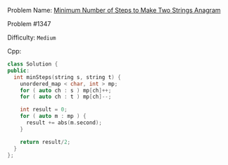 Problem Name: [Minimum Number of Steps to Make Two Strings Anagram](https://leetcode.com/problems/minimum-number-of-steps-to-make-two-strings-anagram/)

Problem #1347

Difficulty: `Medium`

Cpp:

```cpp
class Solution {
public:
  int minSteps(string s, string t) {
    unordered_map < char, int > mp;
    for ( auto ch : s ) mp[ch]++;
    for ( auto ch : t ) mp[ch]--;

    int result = 0;
    for ( auto m : mp ) {
      result += abs(m.second);
    }

    return result/2;
  }
};
```
